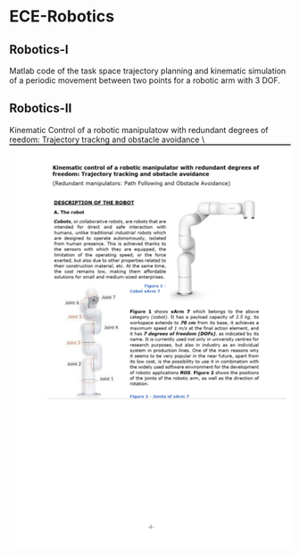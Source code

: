 # ECE-Robotics

## Robotics-I
Matlab code of the task space trajectory planning and kinematic simulation of a periodic movement between two points for a robotic arm with 3 DOF.

## Robotics-II
Kinematic Control of a robotic manipulatow with redundant degrees of reedom: Trajectory trackng and obstacle avoidance \\
![Page1](https://github.com/christinetkn/ECE-Robotics/blob/main/robotics-II/PAGE1.png)
